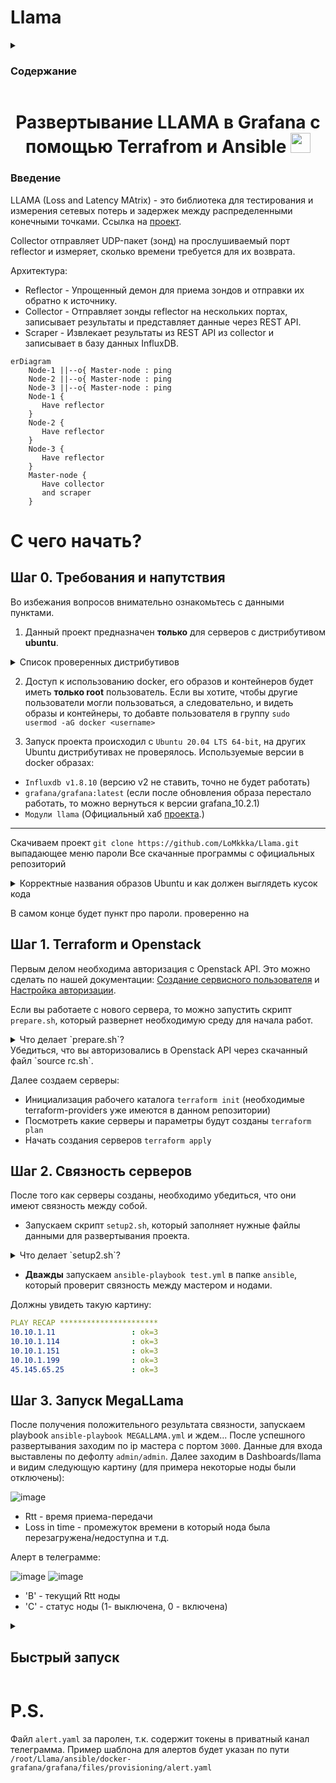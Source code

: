 # Llama

<details>
<summary>
<h3>Содержание</h3>
</summary>
    
- [Введение](#введение)
- [С чего начать?](#с-чего-начать)
    - [Шаг 0. Требования и напутствия](#шаг-0-требования-и-напутствия)
    - [Шаг 1. Terraform и Openstack](#шаг-1-terraform-и-openstack)
    - [Шаг 2. Связность серверов](#шаг-2-связность-серверов)
    - [Шаг 3. Запуск MegaLLama](#шаг-3-запуск-megallama)
- [Быстрый запуск](#быстрый-запуск)
- [P.S.](#ps)
</details>



<h1 align="center">Развертывание LLAMA в Grafana с помощью Terrafrom и Ansible</a> 
<img src="https://github.com/blackcater/blackcater/raw/main/images/Hi.gif" height="32"/></h1>

### Введение

LLAMA (Loss and Latency MAtrix) - это библиотека для тестирования и измерения сетевых потерь и задержек между распределенными конечными точками. Ссылка на [проект](https://github.com/dropbox/llama).

Collector отправляет UDP-пакет (зонд) на прослушиваемый порт reflector и измеряет, сколько времени требуется для их возврата.

Архитектура:
- Reflector - Упрощенный демон для приема зондов и отправки их обратно к источнику.
- Collector - Отправляет зонды reflector на нескольких портах, записывает результаты и представляет данные через REST API.
- Scraper - Извлекает результаты из REST API из collector и записывает в базу данных InfluxDB.

```mermaid
erDiagram
    Node-1 ||--o{ Master-node : ping
    Node-2 ||--o{ Master-node : ping
    Node-3 ||--o{ Master-node : ping
    Node-1 {
       Have reflector
    }
    Node-2 {
       Have reflector
    }
    Node-3 {
       Have reflector
    }
    Master-node {
       Have collector
       and scraper
    }
```

# С чего начать?

## Шаг 0. Требования и напутствия

Во избежания вопросов внимательно ознакомьтесь с данными пунктами.

1. Данный проект предназначен **только** для серверов с дистрибутивом **ubuntu**.

<details>
<summary>Список проверенных дистрибутивов</summary>

- Ubuntu 16.04 LTS 64-bit 
- Ubuntu 18.04 LTS 64-bit 
- Ubuntu 20.04 LTS 64-bit
- Ubuntu 22.04 LTS 64-bit 
</details>

2. Доступ к использованию docker, его образов и контейнеров будет иметь **только root** пользователь. Если вы хотите, чтобы другие пользователи могли пользоваться, а следовательно, и видеть образы и контейнеры, то добавте пользователя в группу `sudo usermod -aG docker <username>`

3. Запуск проекта происходил с `Ubuntu 20.04 LTS 64-bit`, на других Ubuntu дистрибутивах не проверялось.
Используемые версии в docker образах:
- `Influxdb v1.8.10` (версию v2 не ставить, точно не будет работать)
- `grafana/grafana:latest` (если после обновления образа перестало работать, то можно вернуться к версии grafana_10.2.1)
- `Модули llama` (Официальный хаб [проекта](https://github.com/dropbox/llama).)
---------------
Скачиваем проект `git clone https://github.com/LoMkkka/Llama.git`
выпадающее меню пароли
Все скачанные программы с официальных репозиторий
<details>
<summary>Корректные названия образов Ubuntu и как должен выглядеть кусок кода</summary>

``` tf
#Поиск ID образа (из которого будет создан сервер) по его имени
data "openstack_images_image_v2" "ubuntu_image" {
  most_recent = true
  visibility  = "public"
  name        = "Ubuntu 20.04 LTS 64-bit" # сюда вставляем название нужного нам образа (не забываем это делать в обоих файлах) 
}
```

- Ubuntu 16.04 LTS 64-bit 
- Ubuntu 18.04 LTS 64-bit 
- Ubuntu 20.04 LTS 64-bit
- Ubuntu 22.04 LTS 64-bit 
    

</details>


В самом конце будет пункт про пароли.
проверенно на
## Шаг 1. Terraform и Openstack

Первым делом необходима авторизация с Openstack API. Это можно сделать по нашей документации: [Создание сервисного пользователя](https://docs.selectel.ru/cloud/servers/tools/openstack/#создать-сервисного-пользователя) и [Настройка авторизации](https://docs.selectel.ru/cloud/servers/tools/openstack/#настроить-авторизацию).

Если вы работаете с нового сервера, то можно запустить скрипт `prepare.sh`, который развернет необходимую среду для начала работ.
<details>
<summary>Что делает `prepare.sh`?</summary>
asdads
</details>
Убедиться, что вы авторизовались в Openstack API через скачанный файл `source rc.sh`.

Далее создаем серверы:
- Инициализация рабочего каталога `terraform init` (необходимые terraform-providers уже имеются в данном репозитории)
- Посмотреть какие серверы и параметры будут созданы `terraform plan` 
- Начать создания серверов `terraform apply`

## Шаг 2. Связность серверов
После того как серверы созданы, необходимо убедиться, что они имеют связность между собой.
- Запускаем скрипт `setup2.sh`, который заполняет нужные файлы данными для развертывания проекта.

<details>
<summary>Что делает `setup2.sh`?</summary>
asdads
</details>

- **Дважды** запускаем `ansible-playbook test.yml` в папке `ansible`, который проверит связность между мастером и нодами.

Должны увидеть такую картину:

``` yaml
PLAY RECAP **********************
10.10.1.11                 : ok=3    
10.10.1.114                : ok=3       
10.10.1.151                : ok=3    
10.10.1.199                : ok=3     
45.145.65.25               : ok=3      
```

## Шаг 3. Запуск MegaLLama

После получения положительного результата связности, запускаем playbook `ansible-playbook MEGALLAMA.yml` и ждем...
После успешного развертывания заходим по ip мастера с портом `3000`. Данные для входа выставлены по дефолту `admin/admin`.
Далее заходим в Dashboards/llama и видим следующую картину (для примера некоторые ноды были отключены):

![image](https://github.com/LoMkkka/Llama/assets/76530062/7de31c9d-3ec0-431c-8506-a9aacb5e8c1b)


- Rtt - время приема-передачи
- Loss in time - промежуток времени в который нода была перезагружена/недоступна и т.д.

Алерт в телеграмме:

![image](https://github.com/LoMkkka/Llama/assets/76530062/e98ff7ca-ef2d-4b51-9a27-f23d77d0fba9) ![image](https://github.com/LoMkkka/Llama/assets/76530062/128ad6a2-ab71-43e3-957f-a1e6742e4dcc)



- 'B' - текущий Rtt ноды
- 'C' - статус ноды (1- выключена, 0 - включена) 

<details>
<summary><h2>Быстрый запуск</h2></summary>

### Запускаем проект MEGALLAMA
    
1. Убедились, что наш сервер на дистрибутиве Ubuntu 20.04 и выполняем:
```bash
apt update && apt install git -y
```
```bash
git clone https://github.com/LoMkkka/Llama.git
```
2. Запускаем скрипт `prepare.sh`.
```bash
~/Llama/prepare.sh
```    
3. Мы авторизовались в openstack api через `source rc.sh`, который был скачан из [Шаг 1. Terraform и Openstack](#шаг-1-terraform-и-openstack).

4. Создаем серверы.
```bash
cd ~/Llama/terraform
terraform init
terraform apply -auto-approve
```
5. После того как серверы создались запуcкаем скрипт `replacer.sh`.
```bash
~/Llama/replacer.sh
```
6. Проверяем связность нод между собой. Когда всплывет запрос об fingerprint ключа ECDSA пишем `yes` и дважды выполняем данный playbook.
```bash
cd ~/Llama/ansible
ansible-playbook test.yml
```
7. Запускаем проект и ждем...
```bash
cd ~/Llama/ansible
ansible-playbook MEGALLAMA.yml
```
8. В конце будет вывод ссылки по которой нужно перейти. Пароль от grafana стандартный admin/admin. В `dashboards` находим llama, переходим по ней и радуемся.
![image](https://github.com/LoMkkka/Llama/assets/76530062/ae406dae-e5f3-468c-87e0-25f2ea97fd36)

</details>


# P.S.
Файл `alert.yaml` за паролен, т.к. содержит токены в приватный канал телеграмма. Пример шаблона для алертов будет указан по пути `/root/Llama/ansible/docker-grafana/grafana/files/provisioning/alert.yaml`
